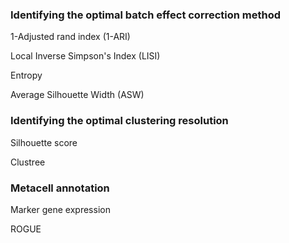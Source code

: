 ### Identifying the optimal batch effect correction method

1-Adjusted rand index (1-ARI)

Local Inverse Simpson's Index (LISI)

Entropy

Average Silhouette Width (ASW)

### Identifying the optimal clustering resolution

Silhouette score

Clustree

### Metacell annotation

Marker gene expression

ROGUE
